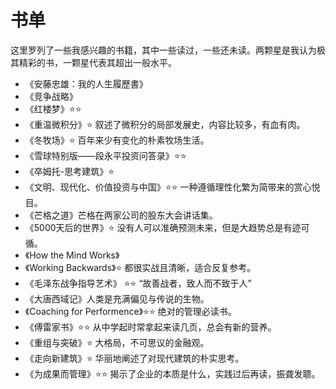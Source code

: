 # 书单
这里罗列了一些我感兴趣的书籍，其中一些读过，一些还未读。两颗星是我认为极其精彩的书，一颗星代表其超出一般水平。

- 《安藤忠雄：我的人生履歷書》
- 《竞争战略》
- 《红楼梦》⭐️⭐️
- 《重温微积分》⭐️ 叙述了微积分的局部发展史，内容比较多，有血有肉。
- 《冬牧场》⭐️ 百年来少有变化的朴素牧场生活。
- 《雪球特别版——段永平投资问答录》⭐️⭐️
- 《卒姆托-思考建筑》⭐️ 
- 《文明、现代化、价值投资与中国》⭐️⭐️ 一种遵循理性化繁为简带来的赏心悦目。 
- 《芒格之道》芒格在两家公司的股东大会讲话集。
- 《5000天后的世界》⭐️ 没有人可以准确预测未来，但是大趋势总是有迹可循。
- 《How the Mind Works》
- 《Working Backwards》⭐️ 都很实战且清晰，适合反复参考。
- 《毛泽东战争指导艺术》 ⭐️⭐️ “故善战者，致人而不致于人”
- 《大唐西域记》人类是充满偏见与传说的生物。
- 《Coaching for Performence》⭐️⭐️ 绝对的管理必读书。
- 《傅雷家书》⭐️⭐️ 从中学起时常拿起来读几页，总会有新的营养。
- 《重组与突破》⭐️ 大格局，不可思议的金融观。
- 《走向新建筑》⭐️ 华丽地阐述了对现代建筑的朴实思考。
- 《为成果而管理》⭐️⭐️ 揭示了企业的本质是什么，实践过后再读，振聋发聩。
